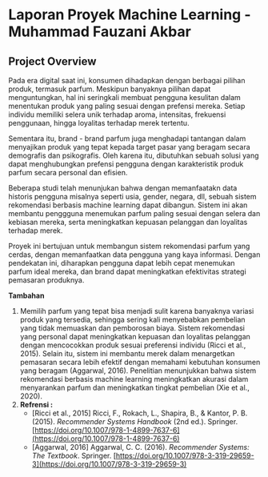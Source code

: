 # Laporan Proyek Machine Learning - Muhammad Fauzani Akbar

## Project Overview
Pada era digital saat ini, konsumen dihadapkan dengan berbagai pilihan produk, termasuk parfum. Meskipun banyaknya pilihan dapat menguntungkan, hal ini seringkali membuat pengguna kesulitan dalam menentukan produk yang paling sesuai dengan prefensi mereka. Setiap individu memiliki selera unik terhadap aroma, intensitas, frekuensi penggunaan, hingga loyalitas terhadap merek tertentu.

Sementara itu, brand - brand parfum juga menghadapi tantangan dalam menyajikan produk yang tepat kepada target pasar yang beragam secara demografis dan psikografis. Oleh karena itu, dibutuhkan sebuah solusi yang dapat menghubungkan prefensi pengguna dengan karakteristik produk parfum secara personal dan efisien.

Beberapa studi telah menunjukan bahwa dengan memanfaatakn data historis pengguna misalnya seperti usia, gender, negara, dll, sebuah sistem rekomendasi berbasis machine learning dapat dibangun. Sistem ini akan membantu penggguna menemukan parfum paling sesuai dengan selera dan kebiasan mereka, serta meningkatkan kepuasan pelanggan dan loyalitas terhadap merek.

Proyek ini bertujuan untuk membangun sistem rekomendasi parfum yang cerdas, dengan memanfaatkan data pengguna yang kaya informasi. Dengan pendekatan ini, diharapkan pengguna dapat lebih cepat menemukan parfum ideal mereka, dan brand dapat meningkatkan efektivitas strategi pemasaran produknya.

**Tambahan**
1. Memilih parfum yang tepat bisa menjadi sulit karena banyaknya variasi produk yang tersedia, sehingga sering kali menyebabkan pembelian yang tidak memuaskan dan pemborosan biaya. Sistem rekomendasi yang personal dapat meningkatkan kepuasan dan loyalitas pelanggan dengan mencocokkan produk sesuai preferensi individu (Ricci et al., 2015). Selain itu, sistem ini membantu merek dalam menargetkan pemasaran secara lebih efektif dengan memahami kebutuhan konsumen yang beragam (Aggarwal, 2016). Penelitian menunjukkan bahwa sistem rekomendasi berbasis machine learning meningkatkan akurasi dalam menyarankan parfum dan meningkatkan tingkat pembelian (Xie et al., 2020).
2. **Refrensi :**
   - \[Ricci et al., 2015] Ricci, F., Rokach, L., Shapira, B., & Kantor, P. B. (2015). *Recommender Systems Handbook* (2nd ed.). Springer. [https://doi.org/10.1007/978-1-4899-7637-6](https://doi.org/10.1007/978-1-4899-7637-6)
   - \[Aggarwal, 2016] Aggarwal, C. C. (2016). *Recommender Systems: The Textbook*. Springer. [https://doi.org/10.1007/978-3-319-29659-3](https://doi.org/10.1007/978-3-319-29659-3)
  
     
